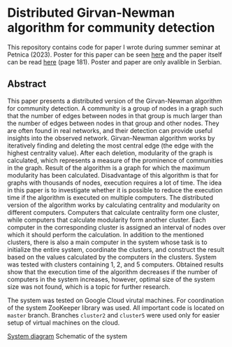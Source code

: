 # Distributed Girvan-Newman algorithm for community detection

This repository contains code for paper I wrote during summer seminar at Petnica (2023). Poster for this paper can be seen [here](https://konferencija.petnica.rs/konferencija-2023/apstrakti-radova/racunarstvo/) and the paper itself can be read [here](https://ieee.elfak.ni.ac.rs/wp-content/uploads/2023/11/2023.pdf) (page 181). Poster and paper are only avalible in Serbian.

## Abstract 
This paper presents a distributed version of the Girvan-Newman algorithm for community detection. A community is a group of nodes in a graph such that the number of edges between nodes in that group is much larger than the number of edges between nodes in that group and other nodes. They are often found in real networks, and their detection can provide useful insights into the observed network. Girvan-Newman algorithm works by iteratively finding and deleting the most central edge (the edge with the highest centrality value). After each deletion, modularity of the graph is calculated, which represents a measure of the prominence of communities in the graph. Result of the algorithm is a graph for which the maximum modularity has been calculated. Disadvantage of this algorithm is that for graphs with thousands of nodes, execution requires a lot of time. The idea in this paper is to investigate whether it is possible to reduce the execution time if the algorithm is executed on multiple computers. The distributed version of the algorithm works by calculating centrality and modularity on different computers. Computers that calculate centrality form one cluster, while computers that calculate modularity form another cluster. Each computer in the corresponding cluster is assigned an interval of nodes over which it should perform the calculation. In addition to the mentioned clusters, there is also a main computer in the system whose task is to initialize the entire system, coordinate the clusters, and construct the result based on the values calculated by the computers in the clusters. System was tested with clusters containing 1, 2, and 5 computers. Obtained results show that the execution time of the algorithm decreases if the number of computers in the system increases, however, optimal size of the system size was not found, which is a topic for further research.

The system was tested on Google Cloud virutal machines. For coordination of the system ZooKeeper library was used. All important code is located on `master` branch. Branches `cluster2` and `cluster5` were used only for easier setup of virtual machines on the cloud.

[System diagram](distsys-eng.png)
Schematic of the system